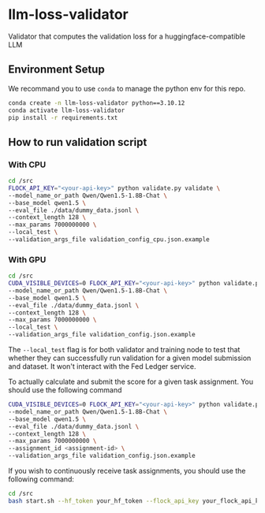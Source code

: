 # llm-loss-validator
Validator that computes the validation loss for a huggingface-compatible LLM

## Environment Setup

We recommand you to use `conda` to manage the python env for this repo.

```bash
conda create -n llm-loss-validator python==3.10.12
conda activate llm-loss-validator
pip install -r requirements.txt
```

## How to run validation script

### With CPU

```bash
cd /src
FLOCK_API_KEY="<your-api-key>" python validate.py validate \
--model_name_or_path Qwen/Qwen1.5-1.8B-Chat \
--base_model qwen1.5 \
--eval_file ./data/dummy_data.jsonl \
--context_length 128 \
--max_params 7000000000 \
--local_test \
--validation_args_file validation_config_cpu.json.example
```

### With GPU

```bash
cd /src
CUDA_VISIBLE_DEVICES=0 FLOCK_API_KEY="<your-api-key>" python validate.py validate \
--model_name_or_path Qwen/Qwen1.5-1.8B-Chat \
--base_model qwen1.5 \
--eval_file ./data/dummy_data.jsonl \
--context_length 128 \
--max_params 7000000000 \
--local_test \
--validation_args_file validation_config.json.example
```

The `--local_test` flag is for both validator and training node to test that whether they can successfully run validation for a given model submission and dataset. It won't interact with the Fed Ledger service.

To actually calculate and submit the score for a given task assignment. You should use the following command

```bash
CUDA_VISIBLE_DEVICES=0 FLOCK_API_KEY="<your-api-key>" python validate.py validate \
--model_name_or_path Qwen/Qwen1.5-1.8B-Chat \
--base_model qwen1.5 \
--eval_file ./data/dummy_data.jsonl \
--context_length 128 \
--max_params 7000000000 \
--assignment_id <assignment-id> \
--validation_args_file validation_config.json.example
```

If you wish to continuously receive task assignments, you should use the following command:

```bash
cd /src
bash start.sh --hf_token your_hf_token --flock_api_key your_flock_api_key --task_id your_task_id --validation_args_file validation_config.json.example --auto_clean_cache False
```